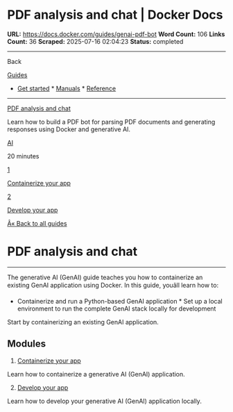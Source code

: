 # PDF analysis and chat | Docker Docs

**URL:** https://docs.docker.com/guides/genai-pdf-bot
**Word Count:** 106
**Links Count:** 36
**Scraped:** 2025-07-16 02:04:23
**Status:** completed

---

Back

[Guides](https://docs.docker.com/guides/)

  * [Get started](https://docs.docker.com/get-started/)   * [Manuals](https://docs.docker.com/manuals/)   * [Reference](https://docs.docker.com/reference/)

* * *

[PDF analysis and chat](https://docs.docker.com/guides/genai-pdf-bot/)

Learn how to build a PDF bot for parsing PDF documents and generating responses using Docker and generative AI.

[ AI](https://docs.docker.com/tags/ai/)

20 minutes

[1](https://docs.docker.com/guides/genai-pdf-bot/containerize/)

[Containerize your app](https://docs.docker.com/guides/genai-pdf-bot/containerize/)

[2](https://docs.docker.com/guides/genai-pdf-bot/develop/)

[Develop your app](https://docs.docker.com/guides/genai-pdf-bot/develop/)

[Â« Back to all guides](https://docs.docker.com/guides/)

# PDF analysis and chat

* * *

The generative AI \(GenAI\) guide teaches you how to containerize an existing GenAI application using Docker. In this guide, youâll learn how to:

  * Containerize and run a Python-based GenAI application   * Set up a local environment to run the complete GenAI stack locally for development

Start by containerizing an existing GenAI application.

## Modules

  1. [Containerize your app](https://docs.docker.com/guides/genai-pdf-bot/containerize/)

Learn how to containerize a generative AI \(GenAI\) application.

  2. [Develop your app](https://docs.docker.com/guides/genai-pdf-bot/develop/)

Learn how to develop your generative AI \(GenAI\) application locally.